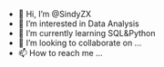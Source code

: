 - 👋 Hi, I’m @SindyZX
- 👀 I’m interested in Data Analysis
- 🌱 I’m currently learning SQL&Python
- 💞️ I’m looking to collaborate on ...
- 📫 How to reach me ...

<!---
SindyZX/SindyZX is a ✨ special ✨ repository because its `README.md` (this file) appears on your GitHub profile.
You can click the Preview link to take a look at your changes.
--->
